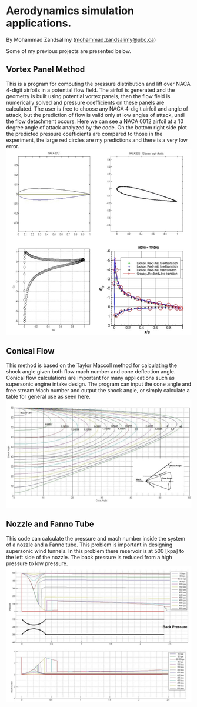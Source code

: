 # Aerodynamics simulation applications.

By Mohammad Zandsalimy (mohammad.zandsalimy@ubc.ca)

Some of my previous projects are presented below.

## Vortex Panel Method
This is a program for computing the pressure distribution and lift over NACA 4-digit airfoils in a potential flow field. The airfoil is generated and the geometry is built using potential vortex panels, then the flow field is numerically solved and pressure coefficients on these panels are calculated. The user is free to choose any NACA 4-digit airfoil and angle of attack, but the prediction of flow is valid only at low angles of attack, until the flow detachment occurs. Here we can see a NACA 0012 airfoil at a 10 degree angle of attack analyzed by the code. On the bottom right side plot the predicted pressure coefficients are compared to those in the experiment, the large red  circles are my predictions and there is a very low error.
![Alt Text](Previous/c1.jpg)

## Conical Flow
This method is based on the Taylor Maccoll method for calculating the shock angle given both flow mach number and cone deflection angle. Conical flow calculations are important for many applications such as supersonic engine intake design. The program can input the cone angle and free stream Mach number and output the shock angle, or simply calculate a table for general use as seen here. 
![Alt Text](Previous/c2.jpg)

## Nozzle and Fanno Tube 
This code can calculate the pressure and mach number inside the system of a nozzle and a Fanno tube. This problem is important in designing supersonic wind tunnels. In this problem there reservoir is at 500 [kpa] to the left side of the nozzle. The back pressure is reduced from a high pressure to low pressure.
![Alt Text](Previous/c3.jpg)

